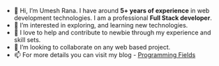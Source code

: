 - 👋 Hi, I’m Umesh Rana. I have around **5+ years of experience** in web development technologies. I am a professional **Full Stack developer**.
- 👀 I’m interested in exploring, and learning new technologies.
- 🌱 I love to help and contribute to newbie through my experience and skill sets.
- 💞️ I’m looking to collaborate on any web based project.
- 📫 For more details you can visit my blog - <a href="https://programmingfields.com">Programming Fields</a>
